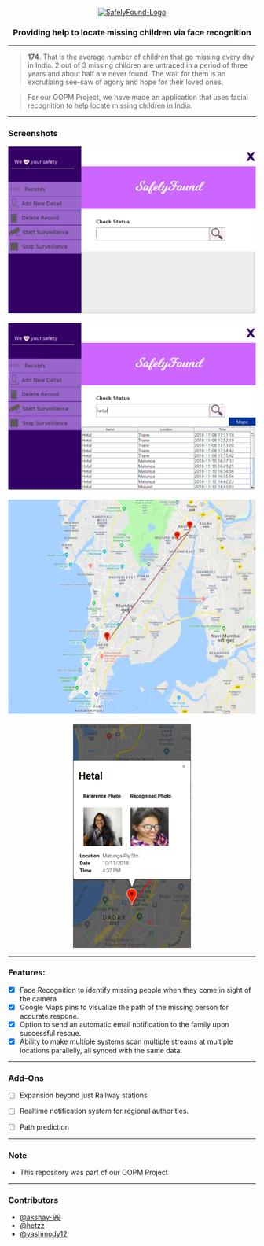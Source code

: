 <p align="center">
  <a href="" rel="noopener">
 <img width=300px src="./logo.png" alt="SafelyFound-Logo"></a>
</p>

<h3 align="center">Providing help to locate missing children via face recognition</h3>



------------------------------------------

> **174**. That is the average number of children that go missing every day in India. 2 out of 3 missing children are untraced in a period of three years and about half are never found. The wait for them is an excrutiaing see-saw of agony and hope for their loved ones.

> For our OOPM Project, we have made an application that uses facial recognition to help locate missing children in India.




------------------------------------------
### Screenshots

<div align = "center">
<img src="./assets/ss1.png" width=640px/>
<br/><br/>
<img src="./assets/ss2.png" width=640px/>
<br/><br/>
<img src="./assets/ss3.png" width=640px/>
<br/><br/>
<img src="./assets/ss4.png" width=240px/>
</div>

-----------------------------------------

### Features:

- [x] Face Recognition to identify missing people when they come in sight of the camera
- [x] Google Maps pins to visualize the path of the missing person for accurate respone.
- [x] Option to send an automatic email notification to the family upon successful rescue.  
- [x] Ability to make multiple systems scan multiple streams at multiple locations parallelly, all synced with the same data.

------------------------------------------
### Add-Ons

- [ ] Expansion beyond just Railway stations
- [ ] Realtime notification system for regional authorities.
- [ ] Path prediction


------------------------------------------




### Note

- This repository was part of our OOPM Project


------------------------------------------
### Contributors

- [@akshay-99](https://github.com/akshay-99)
- [@hetzz](https://github.com/hetzz)
- [@yashmody12](https://github.com/yashmody12)
